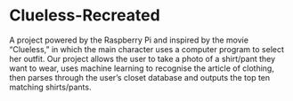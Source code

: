 # Clueless-Recreated
A project powered by the Raspberry Pi and inspired by the movie “Clueless,” in which the main character uses a computer program to select her outfit. Our project allows the user to take a photo of a shirt/pant they want to wear, uses machine learning to recognise the article of clothing, then parses through the user’s closet database and outputs the top ten matching shirts/pants.

